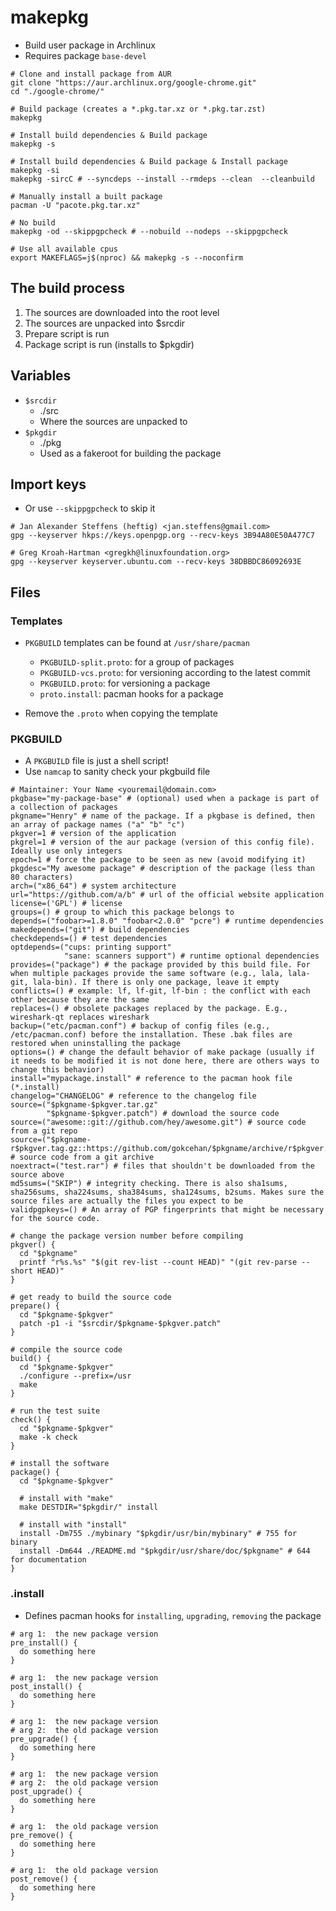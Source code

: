 # makepkg

- Build user package in Archlinux
- Requires package `base-devel`

```shell
# Clone and install package from AUR
git clone "https://aur.archlinux.org/google-chrome.git"
cd "./google-chrome/"

# Build package (creates a *.pkg.tar.xz or *.pkg.tar.zst)
makepkg

# Install build dependencies & Build package
makepkg -s

# Install build dependencies & Build package & Install package
makepkg -si
makepkg -sircC # --syncdeps --install --rmdeps --clean  --cleanbuild

# Manually install a built package
pacman -U "pacote.pkg.tar.xz"

# No build
makepkg -od --skippgpcheck # --nobuild --nodeps --skippgpcheck
```

```shell
# Use all available cpus
export MAKEFLAGS=j$(nproc) && makepkg -s --noconfirm
```

## The build process

1. The sources are downloaded into the root level
1. The sources are unpacked into $srcdir
1. Prepare script is run
1. Package script is run (installs to $pkgdir)

## Variables

- `$srcdir`
  - ./src
  - Where the sources are unpacked to
- `$pkgdir`
  - ./pkg
  - Used as a fakeroot for building the package

## Import keys

- Or use `--skippgpcheck` to skip it

```shell
# Jan Alexander Steffens (heftig) <jan.steffens@gmail.com>
gpg --keyserver hkps://keys.openpgp.org --recv-keys 3B94A80E50A477C7

# Greg Kroah-Hartman <gregkh@linuxfoundation.org>
gpg --keyserver keyserver.ubuntu.com --recv-keys 38DBBDC86092693E
```

## Files

### Templates

- `PKGBUILD` templates can be found at `/usr/share/pacman`

  - `PKGBUILD-split.proto`: for a group of packages
  - `PKGBUILD-vcs.proto`: for versioning according to the latest commit
  - `PKGBUILD.proto`: for versioning a package
  - `proto.install`: pacman hooks for a package

- Remove the `.proto` when copying the template

### PKGBUILD

- A `PKGBUILD` file is just a shell script!
- Use `namcap` to sanity check your pkgbuild file

```shell
# Maintainer: Your Name <youremail@domain.com>
pkgbase="my-package-base" # (optional) used when a package is part of a collection of packages
pkgname="Henry" # name of the package. If a pkgbase is defined, then an array of package names ("a" "b" "c")
pkgver=1 # version of the application
pkgrel=1 # version of the aur package (version of this config file). Ideally use only integers
epoch=1 # force the package to be seen as new (avoid modifying it)
pkgdesc="My awesome package" # description of the package (less than 80 characters)
arch=("x86_64") # system architecture
url="https://github.com/a/b" # url of the official website application
license=('GPL') # license
groups=() # group to which this package belongs to
depends=("foobar>=1.8.0" "foobar<2.0.0" "pcre") # runtime dependencies
makedepends=("git") # build dependencies
checkdepends=() # test dependencies
optdepends=("cups: printing support"
            "sane: scanners support") # runtime optional dependencies
provides=("package") # the package provided by this build file. For when multiple packages provide the same software (e.g., lala, lala-git, lala-bin). If there is only one package, leave it empty
conflicts=() # example: lf, lf-git, lf-bin : the conflict with each other because they are the same
replaces=() # obsolete packages replaced by the package. E.g., wireshark-qt replaces wireshark
backup=("etc/pacman.conf") # backup of config files (e.g., /etc/pacman.conf) before the installation. These .bak files are restored when uninstalling the package
options=() # change the default behavior of make package (usually if it needs to be modified it is not done here, there are others ways to change this behavior)
install="mypackage.install" # reference to the pacman hook file (*.install)
changelog="CHANGELOG" # reference to the changelog file
source=("$pkgname-$pkgver.tar.gz"
        "$pkgname-$pkgver.patch") # download the source code
source=("awesome::git://github.com/hey/awesome.git") # source code from a git repo
source=("$pkgname-r$pkgver.tag.gz::https://github.com/gokcehan/$pkgname/archive/r$pkgver.tar.gz") # source code from a git archive
noextract=("test.rar") # files that shouldn't be downloaded from the source above
md5sums=("SKIP") # integrity checking. There is also sha1sums, sha256sums, sha224sums, sha384sums, sha124sums, b2sums. Makes sure the source files are actually the files you expect to be
validpgpkeys=() # An array of PGP fingerprints that might be necessary for the source code.

# change the package version number before compiling
pkgver() {
  cd "$pkgname"
  printf "r%s.%s" "$(git rev-list --count HEAD)" "(git rev-parse --short HEAD)"
}

# get ready to build the source code
prepare() {
  cd "$pkgname-$pkgver"
  patch -p1 -i "$srcdir/$pkgname-$pkgver.patch"
}

# compile the source code
build() {
  cd "$pkgname-$pkgver"
  ./configure --prefix=/usr
  make
}

# run the test suite
check() {
  cd "$pkgname-$pkgver"
  make -k check
}

# install the software
package() {
  cd "$pkgname-$pkgver"

  # install with "make"
  make DESTDIR="$pkgdir/" install

  # install with "install"
  install -Dm755 ./mybinary "$pkgdir/usr/bin/mybinary" # 755 for binary
  install -Dm644 ./README.md "$pkgdir/usr/share/doc/$pkgname" # 644 for documentation
}
```

### .install

- Defines pacman hooks for `installing`, `upgrading`, `removing` the package

```shell
# arg 1:  the new package version
pre_install() {
  do something here
}

# arg 1:  the new package version
post_install() {
  do something here
}

# arg 1:  the new package version
# arg 2:  the old package version
pre_upgrade() {
  do something here
}

# arg 1:  the new package version
# arg 2:  the old package version
post_upgrade() {
  do something here
}

# arg 1:  the old package version
pre_remove() {
  do something here
}

# arg 1:  the old package version
post_remove() {
  do something here
}
```
